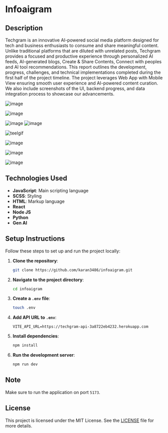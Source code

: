 # Infoaigram

## Description
Techgram is an innovative AI-powered social media platform designed for tech and business enthusiasts to consume and share meaningful content. Unlike traditional platforms that are diluted with unrelated posts, Techgram provides a focused and productive experience through personalized AI feeds, AI-generated blogs, Create & Share Contents, Connect with peoples and AI tool recommendations.
This report outlines the development, progress, challenges, and technical implementations completed during the first half of the project timeline. The project leverages Web App with Mobile View ensuring smooth user experience and AI-powered content curation. We also include screenshots of the UI, backend progress, and data integration process to showcase our advancements.

![image](https://github.com/user-attachments/assets/a6a44a98-bf8a-4235-8098-0f3f9f5c515d)


![image](https://github.com/user-attachments/assets/a3a5186f-b27d-4f94-83ca-339e86648025)

![image](https://github.com/user-attachments/assets/246db583-789b-4468-8158-efd773cf51f2)
![image](https://github.com/user-attachments/assets/eb782e27-05dd-4f10-82a4-47ad76ee94ba)


![teelgif](https://github.com/user-attachments/assets/2ca21321-fa84-4f0b-9194-d88a7f047d58)


![image](https://github.com/user-attachments/assets/2970a5f0-3c99-4d09-96a9-5166e5d79fa9)

![image](https://github.com/user-attachments/assets/26bebbb2-0e79-4877-9a38-616f91761cd1)

![image](https://github.com/user-attachments/assets/6011633f-4524-4502-859c-bc030694f71b)


## Technologies Used
- **JavaScript**: Main scripting language
- **SCSS**: Styling
- **HTML**: Markup language
- **React**
- **Node JS**
- **Python**
- **Gen AI**

## Setup Instructions
Follow these steps to set up and run the project locally:

1. **Clone the repository**:
    ```bash
    git clone https://github.com/karan3486/infoaigram.git
    ```

2. **Navigate to the project directory**:
    ```bash
    cd infoaigram
    ```

3. **Create a `.env` file**:
    ```bash
    touch .env
    ```

4. **Add API URL to `.env`**:
    ```env
    VITE_API_URL=https://techgram-api-3a8722eb4232.herokuapp.com
    ```

5. **Install dependencies**:
    ```bash
    npm install
    ```

6. **Run the development server**:
    ```bash
    npm run dev
    ```

## Note
Make sure to run the application on port `5173`.

## License
This project is licensed under the MIT License. See the [LICENSE](LICENSE) file for more details.
